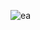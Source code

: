 ![ea](https://user-images.githubusercontent.com/95727909/227954861-7b4ef06e-12f6-4cfd-8e1c-3cd1fdfc5e68.PNG)

